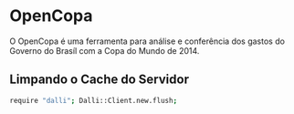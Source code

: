 # OpenCopa

O OpenCopa é uma ferramenta para análise e conferência dos gastos do Governo do Brasíl com a Copa do Mundo de 2014.

## Limpando o Cache do Servidor

```sh
require "dalli"; Dalli::Client.new.flush;
```
